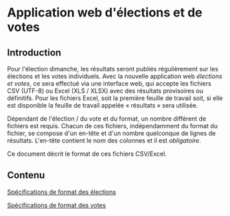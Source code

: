 # Application web d'élections et de votes

## Introduction

Pour l'élection dimanche, les résultats seront publiés régulièrement sur les élections et les votes individuels. Avec la nouvelle application web *élections et votes*, ce sera effectué via une interface web, qui accepte les fichiers CSV (UTF-8) ou Excel (XLS / XLSX) avec des résultats provisoires ou définitifs. Pour les fichiers Excel, soit la première feuille de travail soit, si elle est disponible la feuille de travail appelée « résultats » sera utilisée.  

Dépendant de l'élection / du vote et du format, un nombre différent de fichiers est requis. Chacun de ces fichiers, indépendamment du format du fichier, se compose d'un en-tête et d'un nombre quelconque de lignes de résultats. L'en-tête contient le nom des colonnes et il est *obligatoire*.

Ce document décrit le format de ces fichiers CSV/Excel.

## Contenu

[Spécifications de format des élections](format_election_fr.md)

[Spécifications de format des votes](format_vote_fr.md)
